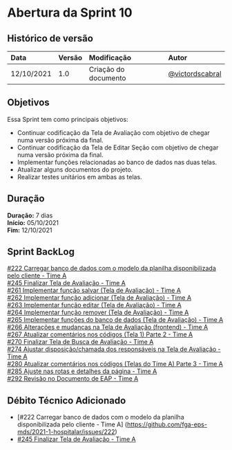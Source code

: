 # Abertura da Sprint 10

## Histórico de versão

| **Data**   | **Versão** | **Modificação**      | **Autor**                                            |
| :--------- | :--------- | :------------------- | :--------------------------------------------------- |
| 12/10/2021 | 1.0        | Criação do documento | [@victordscabral](https://github.com/victordscabral) |

## Objetivos

Essa Sprint tem como principais objetivos:

- Continuar codificação da Tela de Avaliação com objetivo de chegar numa versão próxima da final.
- Continuar codificação da Tela de Editar Seção com objetivo de chegar numa versão próxima da final.
- Implementar funções relacionadas ao banco de dados nas duas telas.
- Atualizar alguns documentos do projeto.
- Realizar testes unitários em ambas as telas.

## Duração

**Duração:** 7 dias
<br>
**Início:** 05/10/2021
<br>
**Fim:** 12/10/2021

## Sprint BackLog

[#222 Carregar banco de dados com o modelo da planilha disponibilizada pelo cliente - Time A](https://github.com/fga-eps-mds/2021-1-hospitalar/issues/222)
<br>
[#245 Finalizar Tela de Avaliação - Time A](https://github.com/fga-eps-mds/2021-1-hospitalar/issues/245)
<br>
[#261 Implementar função salvar (Tela de Avaliação) - Time A](https://github.com/fga-eps-mds/2021-1-hospitalar/issues/261)
<br>
[#262 Implementar função adicionar (Tela de Avaliação) - Time A](https://github.com/fga-eps-mds/2021-1-hospitalar/issues/262)
<br>
[#263 Implementar função editar (Tela de Avaliação) - Time A](https://github.com/fga-eps-mds/2021-1-hospitalar/issues/263)
<br>
[#264 Implementar função remover (Tela de Avaliação) - Time A](https://github.com/fga-eps-mds/2021-1-hospitalar/issues/264)
<br>
[#265 Implementar funções do banco de dados (Tela de Avaliação) - Time A](https://github.com/fga-eps-mds/2021-1-hospitalar/issues/265)
<br>
[#266 Alterações e mudanças na Tela de Avaliação (frontend) - Time A](https://github.com/fga-eps-mds/2021-1-hospitalar/issues/266)
<br>
[#267 Atualizar comentários nos códigos (Tela 1) Parte 2 - Time A](https://github.com/fga-eps-mds/2021-1-hospitalar/issues/267)
<br>
[#270 Finalizar Tela de Busca de Avaliação - Time A](https://github.com/fga-eps-mds/2021-1-hospitalar/issues/270)
<br>
[#274 Ajustar disposição/chamada dos responsáveis na Tela de Avaliação - Time A](https://github.com/fga-eps-mds/2021-1-hospitalar/issues/274)
<br>
[#280 Atualizar comentários nos códigos (Telas do Time A) Parte 3 - Time A](https://github.com/fga-eps-mds/2021-1-hospitalar/issues/280)
<br>
[#285 Ajuste nas rotas e detalhes da página - Time A](https://github.com/fga-eps-mds/2021-1-hospitalar/issues/285)
<br>
[#292 Revisão no Documento de EAP - Time A](https://github.com/fga-eps-mds/2021-1-hospitalar/issues/292)

## Débito Técnico Adicionado

- [#222 Carregar banco de dados com o modelo da planilha disponibilizada pelo cliente - Time A] (https://github.com/fga-eps-mds/2021-1-hospitalar/issues/222)
- [#245 Finalizar Tela de Avaliação - Time A](https://github.com/fga-eps-mds/2021-1-hospitalar/issues/245)
  <br>
